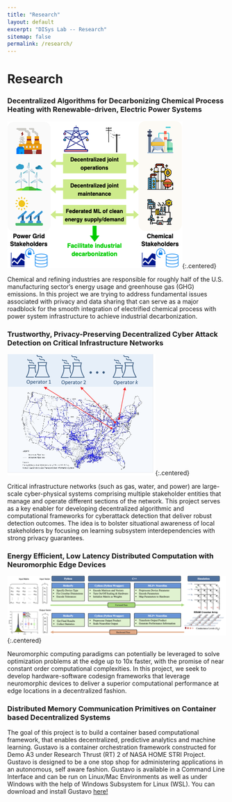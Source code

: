 ```yaml
---
title: "Research"
layout: default
excerpt: "DISys Lab -- Research"
sitemap: false
permalink: /research/
---
```


# Research

### Decentralized Algorithms for Decarbonizing Chemical Process Heating with Renewable-driven, Electric Power Systems
![](/images/research/decarbonization.png){:.centered}

Chemical and refining industries are responsible for roughly half of the U.S. manufacturing sector’s energy usage and greenhouse gas (GHG) emissions.
In this project we are trying to address fundamental issues associated with privacy and data sharing that can serve as a major roadblock for the smooth integration of 
electrified chemical process with power system infrastructure to achieve industrial decarbonization.

### Trustworthy, Privacy-Preserving Decentralized Cyber Attack Detection on Critical Infrastructure Networks
![](/images/research/incyse.png){:.centered}

Critical infrastructure networks (such as gas, water, and power) are large-scale cyber-physical systems comprising multiple stakeholder 
entities that manage and operate different sections of the network. This project serves as a key enabler for developing decentralized 
algorithmic and computational frameworks for cyberattack detection that deliver robust detection outcomes. 
The idea is to bolster situational awareness of local stakeholders by focusing on learning subsystem interdependencies with strong privacy guarantees.

### Energy Efficient, Low Latency Distributed Computation with Neuromorphic Edge Devices  

![](/images/research/neuromorphic.png){:.centered}

Neuromorphic computing paradigms can potentially be leveraged to solve optimization problems at the edge up to 10x faster, with the promise of near constant 
order computational complexities. In this project, we seek to develop hardware-software codesign frameworks that leverage neuromorphic devices to deliver a
superior computational performance at edge locations in a decentralized fashion. 

### Distributed Memory Communication Primitives on Container based Decentralized Systems
The goal of this project is to build a container based computational framework, that enables decentralized, predictive analytics and machine learning. 
Gustavo is a container orchestration framework constructed for Demo A3 under Research Thrust (RT) 2 of NASA HOME STRI Project. Gustavo is designed to be a 
one stop shop for administering applications in an autonomous, self aware fashion. Gustavo is available in a Command Line Interface and can be run on 
Linux/Mac Environments as well as under Windows with the help of Windows Subsystem for Linux (WSL). You can download and install Gustavo [here!](https://gustavo.readthedocs.io/en/latest/)
